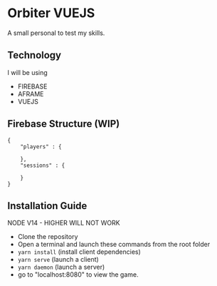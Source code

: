 # Orbiter VUEJS
A small personal to test my skills. 

## Technology
I will be using
- FIREBASE
- AFRAME
- VUEJS

## Firebase Structure (WIP)
```
{
    "players" : {

    },
    "sessions" : {
    
    }
}
```

## Installation Guide
NODE V14 - HIGHER WILL NOT WORK
- Clone the repository
- Open a terminal and launch these commands from the root folder
- ```yarn install``` (install client dependencies)
- ```yarn serve``` (launch a client)
- ```yarn daemon``` (launch a server)
- go to "localhost:8080" to view the game.